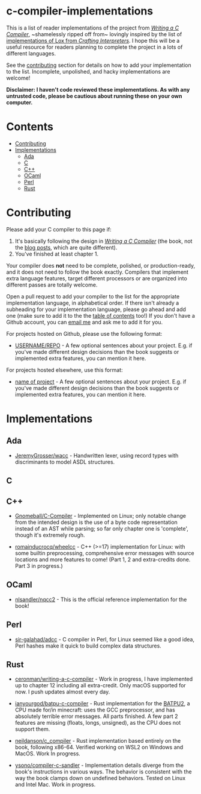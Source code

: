 # c-compiler-implementations

This is a list of reader implementations of the project from _[Writing a C Compiler](https://nostarch.com/writing-c-compiler)_, ~shamelessly ripped off from~ lovingly inspired by the list of [implementations of Lox from _Crafting Interpreters_](https://github.com/munificent/craftinginterpreters/wiki/Lox-Implementations). I hope this will be a useful resource for readers planning to complete the project in a lots of different languages.

See the [contributing](#contributing) section for details on how to add your implementation to the list. Incomplete, unpolished, and hacky implementations are welcome!

**Disclaimer: I haven't code reviewed these implementations. As with any untrusted code, please be cautious about running these on your own computer.**

# Contents

* [Contributing](#contributing)
* [Implementations](#implementations)
  * [Ada](#ada)
  * [C](#c)
  * [C++](#c-1)
  * [OCaml](#ocaml)
  * [Perl](#perl)
  * [Rust](#rust)

# Contributing

Please add your C compiler to this page if:

1. It's basically following the design in [_Writing a C Compiler_](https://nostarch.com/writing-c-compiler) (the book, not the [blog posts](https://norasandler.com/2017/11/29/Write-a-Compiler.html), which are quite different).
2. You've finished at least chapter 1.

Your compiler does **not** need to be complete, polished, or production-ready, and it does not need to follow the book exactly. Compilers that implement extra language features, target different processors or are organized into different passes are totally welcome.

Open a pull request to add your compiler to the list for the appropriate implementation language, in alphabetical order. If there isn't already a subheading for your implementation language, please go ahead and add one (make sure to add it to the the [table of contents](#contents) too!) If you don't have a Github account, you can [email me](mailto:nora@norasandler.com) and ask me to add it for you.

For projects hosted on Github, please use the following format:

 * [USERNAME/REPO](https://github.com/username/repo) - A few optional sentences about your project. E.g. if you've made different design decisions than the book suggests or implemented extra features, you can mention it here.

For projects hosted elsewhere, use this format:

 * [name of project](https://) - A few optional sentences about your project. E.g. if you've made different design decisions than the book suggests or implemented extra features, you can mention it here.

# Implementations

## Ada

* [JeremyGrosser/wacc](https://github.com/JeremyGrosser/wacc) - Handwritten lexer, using record types with discriminants to model ASDL structures.

## C

## C++

* [Gnomeball/C-Compiler](https://github.com/Gnomeball/C-Compiler) - Implemented on Linux; only notable change from the intended design is the use of a byte code representation instead of an AST while parsing; so far only chapter one is 'complete', though it's extremely rough.

* [romainducrocq/wheelcc](https://github.com/romainducrocq/wheelcc) - C++ (>=17) implementation for Linux: with some builtin preprocessing, comprehensive error messages with source locations and more features to come! (Part 1, 2 and extra-credits done. Part 3 in progress.)

## OCaml

* [nlsandler/nqcc2](https://github.com/nlsandler/nqcc2) - This is the official reference implementation for the book!

## Perl

* [sir-galahad/adcc](https://github.com/sir-galahad/adcc) - C compiler in Perl, for Linux seemed like a good idea, Perl hashes make it quick to build complex data structures.

## Rust

* [ceronman/writing-a-c-compiler](https://github.com/ceronman/writing-a-c-compiler) - Work in progress, I have implemented up to chapter 12 including all extra-credit. Only macOS supported for now. I push updates almost every day.

* [ianyourgod/batpu-c-compiler](https://github.com/ianyourgod/batpu-c-compiler) - Rust implementation for the [BATPU2](https://www.youtube.com/watch?v=3gBZHXqnleU), a CPU made for/in minecraft: uses the GCC preprocessor, and has absolutely terrible error messages. All parts finished. A few part 2 features are missing (floats, longs, unsigned), as the CPU does not support them.

* [neildanson/c_compiler](https://github.com/neildanson/c_compiler) - Rust implementation based entirely on the book, following x86-64. Verified working on WSL2 on Windows and MacOS. Work In progress.

* [ysono/compiler-c-sandler](https://github.com/ysono/compiler-c-sandler/) - Implementation details diverge from the book's instructions in various ways. The behavior is consistent with the way the book clamps down on undefined behaviors. Tested on Linux and Intel Mac. Work in progress.
